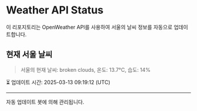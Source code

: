 
# Weather API Status

이 리포지토리는 OpenWeather API를 사용하여 서울의 날씨 정보를 자동으로 업데이트합니다.

## 현재 서울 날씨
> 서울의 현재 날씨: broken clouds, 온도: 13.7°C, 습도: 14%

⏳ 업데이트 시간: 2025-03-13 09:19:12 (UTC)

---
자동 업데이트 봇에 의해 관리됩니다.
